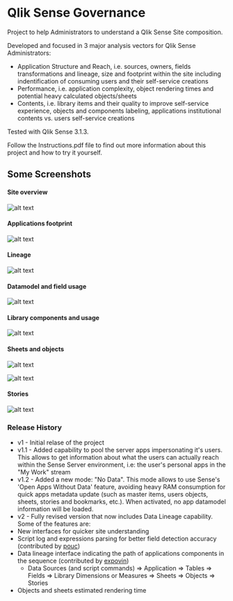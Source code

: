 # Qlik Sense Governance
Project to help Administrators to understand a Qlik Sense Site composition. 

Developed and focused in 3 major analysis vectors for Qlik Sense Administrators:
* Application Structure and Reach, i.e. sources, owners, fields transformations and lineage, size and footprint within the site including indentification of consuming users and their self-service creations
* Performance, i.e. application complexity, object rendering times and potential heavy calculated objects/sheets
* Contents, i.e. library items and their quality to improve self-service experience, objects and components labeling, applications institutional contents vs. users self-service creations

Tested with Qlik Sense 3.1.3.

Follow the Instructions.pdf file to find out more information about this project and how to try it yourself.

## Some Screenshots
#### Site overview
![alt text](https://github.com/rvspt/QlikSenseGovernance/blob/QlikSenseGovernance-v2/Images/Screenshot%201.PNG "Site overview")
#### Applications footprint
![alt text](https://github.com/rvspt/QlikSenseGovernance/blob/QlikSenseGovernance-v2/Images/Screenshot%202.PNG "Applications footprint")
#### Lineage
![alt text](https://github.com/rvspt/QlikSenseGovernance/blob/QlikSenseGovernance-v2/Images/Screenshot%203.PNG "Lineage")
#### Datamodel and field usage
![alt text](https://github.com/rvspt/QlikSenseGovernance/blob/QlikSenseGovernance-v2/Images/Screenshot%204.PNG "Datamodel")
#### Library components and usage
![alt text](https://github.com/rvspt/QlikSenseGovernance/blob/QlikSenseGovernance-v2/Images/Screenshot%205.PNG "Library")
#### Sheets and objects
![alt text](https://github.com/rvspt/QlikSenseGovernance/blob/QlikSenseGovernance-v2/Images/Screenshot%206.PNG "Sheets")

![alt text](https://github.com/rvspt/QlikSenseGovernance/blob/QlikSenseGovernance-v2/Images/Screenshot%207.PNG "Objects")
#### Stories
![alt text](https://github.com/rvspt/QlikSenseGovernance/blob/QlikSenseGovernance-v2/Images/Screenshot%208.PNG "Stories")




### Release History
 * v1 - Initial relase of the project
 * v1.1 - Added capability to pool the server apps impersonating it's users. This allows to get information about what the users can actually reach within the Sense Server environment, i.e: the user's personal apps in the "My Work" stream
 * v1.2 - Added a new mode: "No Data". This mode allows to use Sense's 'Open Apps Without Data' feature, avoiding heavy RAM consumption for quick apps metadata update (such as master items, users objects, sheets, stories and bookmarks, etc.). When activated, no app datamodel information will be loaded.
 * v2 - Fully revised version that now includes Data Lineage capability. Some of the features are:
  * New interfaces for quicker site understanding
  * Script log and expressions parsing for better field detection accuracy (contributed by [pouc](https://github.com/pouc))
  * Data lineage interface indicating the path of applications components in the sequence (contributed by [expovin](https://github.com/expovin))
     * Data Sources (and script commands) => Application => Tables => Fields => Library Dimensions or Measures => Sheets => Objects => Stories
  * Objects and sheets estimated rendering time
